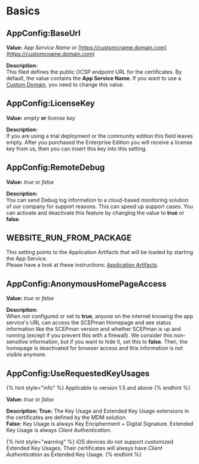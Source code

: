 # Basics

## AppConfig:BaseUrl

**Value:** _App Service Name_ or [https://customcname.domain.com](https://customcname.domain.com)

**Description:**  
This filed defines the public OCSP endpoint URL for the certificates. By default, the value contains the **App Service Name**. If you want to use a [Custom Domain](../custom-domain.md), you need to change this value.

## AppConfig:LicenseKey

**Value:** _empty_ **or** _license key_

**Description:**  
If you are using a trial deployment or the community edition this field leaves empty. After you purchased the Enterprise Edition you will receive a license key from us, then you can insert this key into this setting.

## AppConfig:RemoteDebug

**Value:** _true_ or _false_

**Description:**  
You can send Debug log information to a cloud-based monitoring solution of our company for support reasons. This can speed up support cases. You can activate and deactivate this feature by changing the value to **true** or **false**.

## WEBSITE\_RUN\_FROM\_PACKAGE

This setting points to the Application Artifacts that will be loaded by starting the App Service.  
Please have a look at these instructions: [Application Artifacts](../application-artifacts.md#change-artifacts).

## AppConfig:AnonymousHomePageAccess

**Value:** _true_ or _false_

**Description:**  
When not configured or set to **true**, anyone on the internet knowing the app service's URL can access the SCEPman Homepage and see status information like the SCEPman version and whether SCEPman is up and running \(except if you prevent this with a firewall\). We consider this non-sensitive information, but if you want to hide it, set this to **false**. Then, the homepage is deactivated for browser access and this information is not visible anymore.

## AppConfig:UseRequestedKeyUsages

{% hint style="info" %}
Applicable to version 1.5 and above
{% endhint %}

**Value:** _true_ or _false_

**Description:** **True:** The Key Usage and Extended Key Usage extensions in the certificates are defined by the MDM solution.  
**False:** Key Usage is always Key Encipherment + Digital Signature. Extended Key Usage is always _Client Authentication_.

{% hint style="warning" %}
iOS devices do not support customized Extended Key Usages. Their certificates will always have _Client Authentication_ as Extended Key Usage.
{% endhint %}

